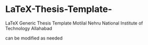# LaTeX-Thesis-Template-

LaTeX Generic Thesis Template Motilal Nehru National Institute of Technology Allahabad

can be modified as needed
